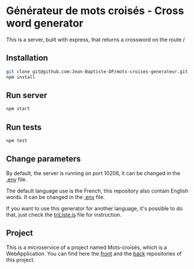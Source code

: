 # Générateur de mots croisés - Cross word generator

This is a server, built with express, that returns a crossword on the route /

## Installation

```bash
git clone git@github.com:Jean-Baptiste-DP/mots-croises-generateur.git
npm install
```

## Run server

```bash
npm start
```

## Run tests

```bash
npm test
```

## Change parameters

By default, the server is running on port 10206, it can be changed in the [.env](https://github.com/Jean-Baptiste-DP/mots-croises-generateur/blob/main/.env) file.

The default language use is the French, this repository also contain English words. It can be changed in the [.env](https://github.com/Jean-Baptiste-DP/mots-croises-generateur/blob/main/.env) file.

If you want to use this generator for another language, it's possible to do that, just check the [triListe.js](https://github.com/Jean-Baptiste-DP/mots-croises-generateur/blob/main/triListe.js) file for instruction.

## Project

This is a microservice of a project named Mots-croisés, which is a WebApplication. You can find here the [front](https://github.com/nbert71/mots-croises-front) and the [back](https://github.com/nbert71/mots-croises-back) repositories of this project.
